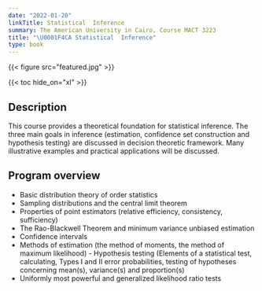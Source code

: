```yaml
---
date: "2022-01-20"
linkTitle: Statistical  Inference 
summary: The American University in Cairo, Course MACT 3223
title: "\U0001F4CA Statistical  Inference"
type: book
---
```


{{< figure src="featured.jpg" >}}

{{< toc hide_on="xl" >}}

## Description

This course provides a theoretical foundation for statistical inference. The three main goals in inference (estimation, confidence set construction and hypothesis testing) are discussed in decision theoretic framework. Many illustrative examples and practical applications will be discussed.


## Program overview

- Basic   distribution theory of order statistics 
- Sampling   distributions and the central limit theorem 
- Properties   of point estimators (relative efficiency, consistency, sufficiency) 
- The   Rao-Blackwell Theorem and minimum variance unbiased estimation 
- Confidence   intervals
- Methods   of estimation (the method of moments, the method of maximum likelihood)                                   - Hypothesis   testing (Elements of a statistical test, calculating, Types I and II error   probabilities, testing of hypotheses concerning mean(s), variance(s) and   proportion(s) 
- Uniformly   most powerful and generalized likelihood ratio tests






